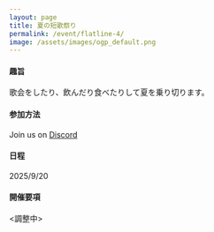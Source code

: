 ```yaml
---
layout: page
title: 夏の短歌祭り
permalink: /event/flatline-4/
image: /assets/images/ogp_default.png
---
```


#### 趣旨

歌会をしたり、飲んだり食べたりして夏を乗り切ります。

#### 参加方法

Join us on <i class="fa-brands fa-discord"></i> [Discord](https://discord.gg/WyV2XHN6z2)

#### 日程

2025/9/20

#### 開催要項

<調整中>
